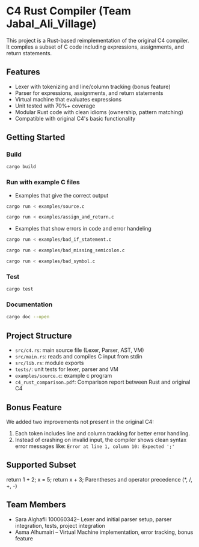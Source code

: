 # C4 Rust Compiler (Team Jabal_Ali_Village)

This project is a Rust-based reimplementation of the original C4 compiler.  
It compiles a subset of C code including expressions, assignments, and return statements.

## Features
- Lexer with tokenizing and line/column tracking (bonus feature)
- Parser for expressions, assignments, and return statements
- Virtual machine that evaluates expressions
- Unit tested with 70%+ coverage
- Modular Rust code with clean idioms (ownership, pattern matching)
- Compatible with original C4's basic functionality

## Getting Started

### Build
```bash
cargo build
```

### Run with example C files
- Examples that give the correct output
```bash
cargo run < examples/source.c
```
```bash
cargo run < examples/assign_and_return.c
```
- Examples that show errors in code and error handeling
```bash
cargo run < examples/bad_if_statement.c
```
```bash
cargo run < examples/bad_missing_semicolon.c
```
```bash
cargo run < examples/bad_symbol.c
```

### Test
```bash
cargo test
```

### Documentation
```bash
cargo doc --open
```

## Project Structure
- `src/c4.rs`: main source file (Lexer, Parser, AST, VM)
- `src/main.rs`: reads and compiles C input from stdin
- `src/lib.rs`: module exports
- `tests/`: unit tests for lexer, parser and VM
- `examples/source.c`: example c program
- `c4_rust_comparison.pdf`: Comparison report between Rust and original C4

## Bonus Feature
We added two improvements not present in the original C4:

1. Each token includes line and column tracking for better error handling.
2. Instead of crashing on invalid input, the compiler shows clean syntax error messages like:
   `Error at line 1, column 10: Expected ';'`
## Supported Subset
return 1 + 2;
x = 5;
return x + 3;
Parentheses and operator precedence (*, /, +, -)

## Team Members
- Sara Alghafli 100060342– Lexer and initial parser setup, parser integration, tests, project integration
- Asma Alhumairi – Virtual Machine implementation, error tracking, bonus feature
